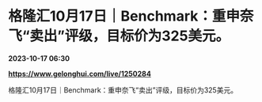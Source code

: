 # 格隆汇10月17日｜Benchmark：重申奈飞“卖出”评级，目标价为325美元。

**2023-10-17 06:30**

**https://www.gelonghui.com/live/1250284**

格隆汇10月17日｜Benchmark：重申奈飞“卖出”评级，目标价为325美元。